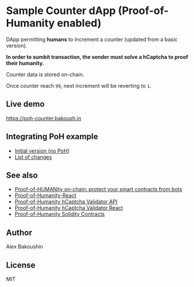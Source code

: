 # Sample Counter dApp (Proof-of-Humanity enabled)

DApp permitting **humans** to increment a counter (updated from a basic version).

**In order to sumbit transaction, the sender must solve a hCaptcha to proof their humanity.**

Counter data is stored on-chain.

Once counter reach `99`, next increment will be reverting to `1`.

## Live demo

https://poh-counter.bakoush.in

## Integrating PoH example

- [Initial version (no PoH)](https://github.com/Human-Protocol/poh-counter-example/tree/basic-counter)
- [List of changes](https://github.com/Human-Protocol/poh-counter-example/commit/b96d77e2cd802187a9008393ab1bc46749bb2bbe)

## See also

- [Proof-of-HUMANity on-chain: protect your smart contracts from bots](https://www.humanprotocol.org/blog/proof-of-humanity-on-chain-protect-your-smart-contracts-from-bots)
- [Proof-of-Humanity-React](https://npmjs.com/package/poh-react)
- [Proof-of-Humanity hCaptcha Validator API](https://github.com/Human-Protocol/poh-validator-hcaptcha-api)
- [Proof-of-Humanity hCaptcha Validator React](https://npmjs.com/package/poh-validator-hcaptcha-react)
- [Proof-of-Humanity Solidity Contracts](https://npmjs.com/package/poh-contracts)

## Author

Alex Bakoushin

## License

MIT

